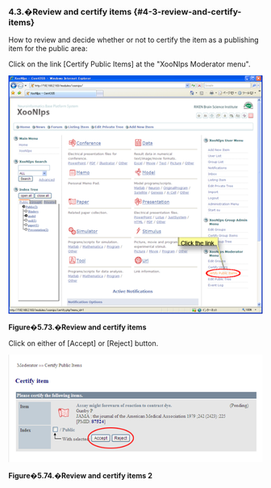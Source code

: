 ### 4.3.�Review and certify items {#4-3-review-and-certify-items}

How to review and decide whether or not to certify the item as a publishing item for the public area:

Click on the link [Certify Public Items] at the &quot;XooNIps Moderator menu&quot;.

![Review and certify items](../../assets/xoonips-operate63.png)

**Figure�5.73.�Review and certify items**

Click on either of [Accept] or [Reject] button.

![Review and certify items 2](../../assets/xoonips-operate94.png)

**Figure�5.74.�Review and certify items 2**